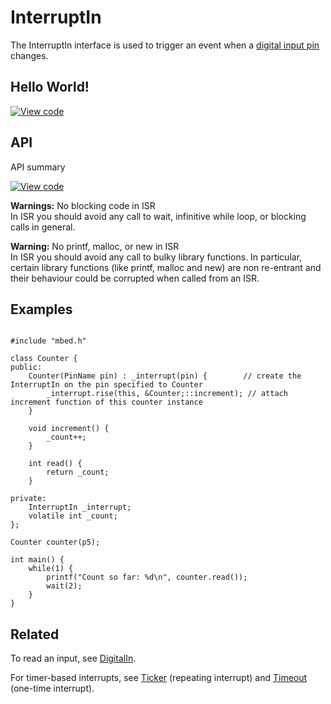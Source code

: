 # InterruptIn

The InterruptIn interface is used to trigger an event when a [digital input pin](DigitalIn) changes.

## Hello World!

[![View code](https://www.mbed.com/embed/?url=https://developer.mbed.org/users/mbed_official/code/InterruptIn_HelloWorld/)](https://developer.mbed.org/users/mbed_official/code/InterruptIn_HelloWorld/file/7a20a6aa1f5e/main.cpp) 

## API

API summary

[![View code](https://www.mbed.com/embed/?type=library)](https://developer.mbed.org/users/mbed_official/code/mbed/docs/tip/classmbed_1_1InterruptIn.html) 

<span class="warning">**Warnings:** No blocking code in ISR </br>In ISR you should avoid any call to wait, infinitive while loop, or blocking calls in general.</span>

<span class="warning">**Warning:** No printf, malloc, or new in ISR </br>In ISR you should avoid any call to bulky library functions. In particular, certain library functions (like printf, malloc and new) are non re-entrant and their behaviour could be corrupted when called from an ISR.</span>

## Examples

```

#include "mbed.h"

class Counter {
public:
    Counter(PinName pin) : _interrupt(pin) {        // create the InterruptIn on the pin specified to Counter
        _interrupt.rise(this, &Counter;::increment); // attach increment function of this counter instance
    }

    void increment() {
        _count++;
    }

    int read() {
        return _count;
    }

private:
    InterruptIn _interrupt;
    volatile int _count;
};

Counter counter(p5);

int main() {
    while(1) {
        printf("Count so far: %d\n", counter.read());
        wait(2);
    }
}
```

## Related

To read an input, see [DigitalIn](DigitalIn.md).

For timer-based interrupts, see [Ticker](Ticker.md) (repeating interrupt) and [Timeout](Timeout.md) (one-time interrupt).
